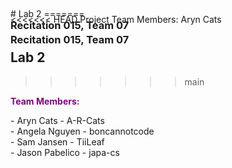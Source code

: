 <<<<<<< HEAD
Project Team Members: 
Aryn Cats


<h3 style="margin: 0px 0px -60px 0px;">Recitation 015, Team 07</h3>
# Lab 2
=======
<h3 style="margin: 0px 0px 0px 0px;">Recitation 015, Team 07</h3>

## Lab 2
>>>>>>> main

<p style="color:purple; font-weight: bold;">Team Members:</p> 
 - Aryn Cats - A-R-Cats <br>
 - Angela Nguyen - boncannotcode <br>
 - Sam Jansen - TiiLeaf <br>
 - Jason Pabelico - japa-cs <br>
 
